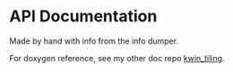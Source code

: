 # API Documentation

Made by hand with info from the info dumper.

For doxygen reference, see my other doc repo [kwin_tiling](https://zeroxoneafour.github.io/kwin_tiling/kwin_doxygen).